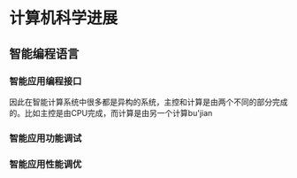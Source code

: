 # 计算机科学进展
## 智能编程语言
### 智能应用编程接口
因此在智能计算系统中很多都是异构的系统，主控和计算是由两个不同的部分完成的。比如主控是由CPU完成，而计算是由另一个计算bu'jian
### 智能应用功能调试
### 智能应用性能调优